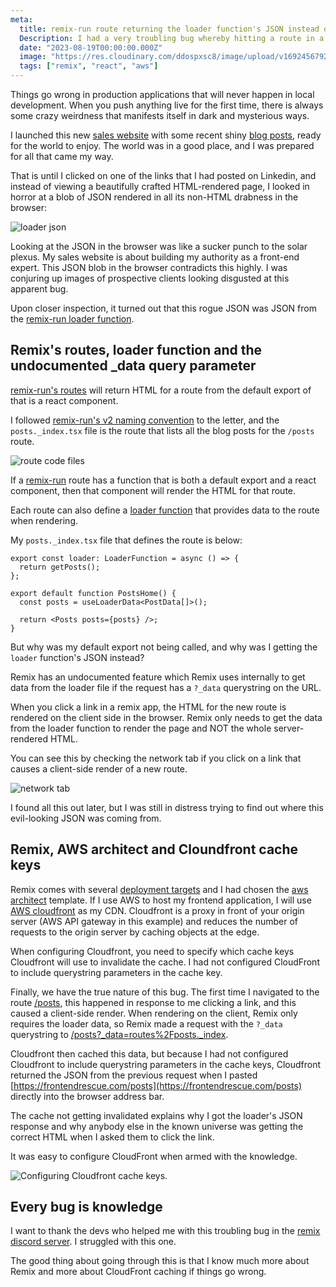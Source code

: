 ```yaml
---
meta:
  title: remix-run route returning the loader function's JSON instead of HTML because of missing AWS Cloudfront cache keys
  Description: I had a very troubling bug whereby hitting a route in a remix-run application returned the loader function's JSON and not the default export's HTML
  date: "2023-08-19T00:00:00.000Z"
  image: "https://res.cloudinary.com/ddospxsc8/image/upload/v1692456792/remix_j9t9rx.png"
  tags: ["remix", "react", "aws"]
---
```


Things go wrong in production applications that will never happen in local development. When you push anything live for the first time, there is always some crazy weirdness that manifests itself in dark and mysterious ways.

I launched this new [sales website](https://frontendrescue.com/) with some recent shiny [blog posts](https://frontendrescue.com/posts), ready for the world to enjoy. The world was in a good place, and I was prepared for all that came my way.

That is until I clicked on one of the links that I had posted on Linkedin, and instead of viewing a beautifully crafted HTML-rendered page, I looked in horror at a blob of JSON rendered in all its non-HTML drabness in the browser:

![loader json](https://res.cloudinary.com/ddospxsc8/image/upload/v1692448790/loader-json_obuzuq.png)

Looking at the JSON in the browser was like a sucker punch to the solar plexus. My sales website is about building my authority as a front-end expert. This JSON blob in the browser contradicts this highly. I was conjuring up images of prospective clients looking disgusted at this apparent bug.

Upon closer inspection, it turned out that this rogue JSON was JSON from the [remix-run loader function](https://remix.run/docs/en/1.19.3/route/loader).

## Remix's routes, loader function and the undocumented \_data query parameter

[remix-run's routes](https://remix.run/docs/en/1.19.3/file-conventions/route-files-v2) will return HTML for a route from the default export of that is a react component.

I followed [remix-run's v2 naming convention](https://remix.run/docs/en/1.19.3/file-conventions/route-files-v2) to the letter, and the `posts._index.tsx` file is the route that lists all the blog posts for the `/posts` route.

![route code files](https://res.cloudinary.com/ddospxsc8/image/upload/v1692450524/routes_r4hmfb.png)

If a [remix-run](https://remix.run/docs/en/1.19.3/file-conventions/route-files-v2) route has a function that is both a default export and a react component, then that component will render the HTML for that route.

Each route can also define a [loader function](https://remix.run/docs/en/1.19.3/route/loader) that provides data to the route when rendering.

My `posts._index.tsx` file that defines the route is below:

```ts:posts._index.tsx
export const loader: LoaderFunction = async () => {
  return getPosts();
};

export default function PostsHome() {
  const posts = useLoaderData<PostData[]>();

  return <Posts posts={posts} />;
}
```

But why was my default export not being called, and why was I getting the `loader` function's JSON instead?

Remix has an undocumented feature which Remix uses internally to get data from the loader file if the request has a `?_data` querystring on the URL.

When you click a link in a remix app, the HTML for the new route is rendered on the client side in the browser. Remix only needs to get the data from the loader function to render the page and NOT the whole server-rendered HTML.

You can see this by checking the network tab if you click on a link that causes a client-side render of a new route.

![network tab](https://res.cloudinary.com/ddospxsc8/image/upload/v1692450524/routes_r4hmfb.png)

I found all this out later, but I was still in distress trying to find out where this evil-looking JSON was coming from.

## Remix, AWS architect and Cloundfront cache keys

Remix comes with several [deployment targets](https://remix.run/docs/en/main/guides/deployment) and I had chosen the [aws architect](https://arc.codes/docs/en/get-started/quickstart) template. If I use AWS to host my frontend application, I will use [AWS cloudfront](https://aws.amazon.com/cloudfront/) as my CDN. Cloudfront is a proxy in front of your origin server (AWS API gateway in this example) and reduces the number of requests to the origin server by caching objects at the edge.

When configuring Cloudfront, you need to specify which cache keys Cloudfront will use to invalidate the cache. I had not configured CloudFront to include querystring parameters in the cache key.

Finally, we have the true nature of this bug. The first time I navigated to the route [/posts](https://frontendrescue.com/posts), this happened in response to me clicking a link, and this caused a client-side render. When rendering on the client, Remix only requires the loader data, so Remix made a request with the `?_data` querystring to [/posts?\_data=routes%2Fposts.\_index](https://frontendrescue.com/posts?_data=routes%2Fposts._index).

Cloudfront then cached this data, but because I had not configured Cloudfront to include querystring parameters in the cache keys, Cloudfront returned the JSON from the previous request when I pasted [https://frontendrescue.com/posts](https://frontendrescue.com/posts) directly into the browser address bar.

The cache not getting invalidated explains why I got the loader's JSON response and why anybody else in the known universe was getting the correct HTML when I asked them to click the link.

It was easy to configure CloudFront when armed with the knowledge.

![Configuring Cloudfront cache keys](https://res.cloudinary.com/ddospxsc8/image/upload/v1692454038/cf_r77gaq.png).

## Every bug is knowledge

I want to thank the devs who helped me with this troubling bug in the [remix discord server](https://discord.com/invite/xwx7mMzVkA). I struggled with this one.

The good thing about going through this is that I know much more about Remix and more about CloudFront caching if things go wrong.
